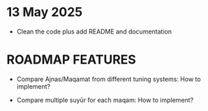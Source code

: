 # 13 May 2025
- Clean the code plus add README and documentation


# ROADMAP FEATURES
- Compare Ajnas/Maqamat from different tuning systems: How to implement?

- Compare multiple suyūr for each maqam: How to implement?